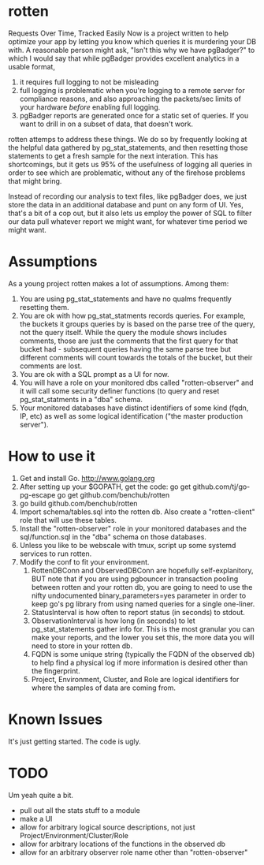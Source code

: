 rotten
======
Requests Over Time, Tracked Easily Now is a project written to help optimize your app
by letting you know which queries it is murdering your DB with. A reasonable person
might ask, "Isn't this why we have pgBadger?" to which I would say that while 
pgBadger provides excellent analytics in a usable format, 

1. it requires full logging to not be misleading
2. full logging is problematic when you're logging to a remote server for compliance 
   reasons, and also approaching the packets/sec limits of your hardware _before_ 
   enabling full logging.
3. pgBadger reports are generated once for a static set of queries. If you want to 
   drill in on a subset of data, that doesn't work.

rotten attemps to address these things. We do so by frequently looking at the helpful
data gathered by pg_stat_statements, and then resetting those statements to get a fresh
sample for the next interation. This has shortcomings, but it gets us 95% of the 
usefulness of logging all queries in order to see which are problematic, without any of
the firehose problems that might bring.

Instead of recording our analysis to text files, like pgBadger does, we just store the 
data in an additional database and punt on any form of UI. Yes, that's a bit of a cop
out, but it also lets us employ the power of SQL to filter our data pull whatever report
we might want, for whatever time period we might want. 


Assumptions
===========
As a young project rotten makes a lot of assumptions. Among them:

1. You are using pg_stat_statements and have no qualms frequently resetting them.
2. You are ok with how pg_stat_statments records queries. For example, the buckets
   it groups queries by is based on the parse tree of the query, not the query itself.
   While the query the module shows includes comments, those are just the comments that
   the first query for that bucket had - subsequent queries having the same parse tree 
   but different comments will count towards the totals of the bucket, but their comments
   are lost.
3. You are ok with a SQL prompt as a UI for now.
4. You will have a role on your monitored dbs called "rotten-observer" and it will call
   some security definer functions (to query and reset pg_stat_statments in a "dba" schema.
5. Your monitored databases have distinct identifiers of some kind (fqdn, IP, etc) as well
   as some logical identification ("the master production server").

How to use it
=============
1. Get and install Go. http://www.golang.org
2. After setting up your $GOPATH, get the code:
  go get github.com/tj/go-pg-escape
  go get github.com/benchub/rotten
3. go build github.com/benchub/rotten
4. Import schema/tables.sql into the rotten db. Also create a "rotten-client" role that 
   will use these tables.
5. Install the "rotten-observer" role in your monitored databases and the sql/function.sql
   in the "dba" schema on those databases. 
6. Unless you like to be webscale with tmux, script up some systemd services to run rotten.
7. Modify the conf to fit your environment.
   1. RottenDBConn and ObservedDBConn are hopefully self-explanitory, BUT note that if you
      are using pgbouncer in transaction pooling between rotten and your rotten db, you are
      going to need to use the nifty undocumented binary_parameters=yes parameter in order
      to keep go's pg library from using named queries for a single one-liner. 
   2. StatusInterval is how often to report status (in seconds) to stdout.
   3. ObservationInterval is how long (in seconds) to let pg_stat_statements gather info 
      for. This is the most granular you can make your reports, and the lower you set this,
      the more data you will need to store in your rotten db.
   4. FQDN is some unique string (typically the FQDN of the observed db) to help find a 
      physical log if more information is desired other than the fingerprint.
   5. Project, Environment, Cluster, and Role are logical identifiers for where the samples
      of data are coming from. 

Known Issues
============
It's just getting started. The code is ugly.

TODO
====
Um yeah quite a bit.

- pull out all the stats stuff to a module
- make a UI
- allow for arbitrary logical source descriptions, not just Project/Environment/Cluster/Role
- allow for arbitrary locations of the functions in the observed db
- allow for an arbitrary observer role name other than "rotten-observer"